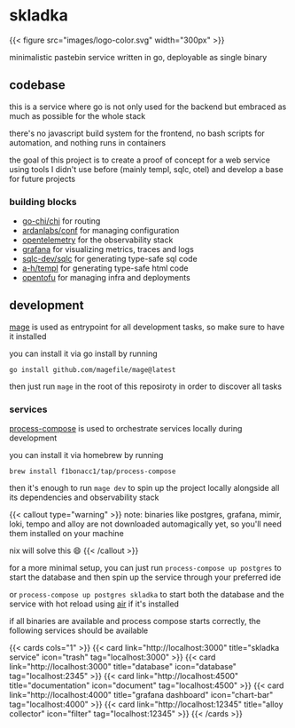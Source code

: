 # skladka

{{< figure src="images/logo-color.svg" width="300px" >}}

minimalistic pastebin service written in go, deployable as single binary

## codebase

this is a service where go is not only used for the backend but embraced as much as possible for the whole stack

there's no javascript build system for the frontend, no bash scripts for automation, and nothing runs in containers

the goal of this project is to create a proof of concept for a web service using tools I didn't use before (mainly templ, sqlc, otel) and develop a base for future projects

### building blocks

- [go-chi/chi](https://github.com/go-chi/chi) for routing
- [ardanlabs/conf](https://github.com/ardanlabs/conf) for managing configuration
- [opentelemetry](https://github.com/open-telemetry/opentelemetry-go) for the observability stack
- [grafana](https://github.com/grafana) for visualizing metrics, traces and logs
- [sqlc-dev/sqlc](https://github.com/sqlc-dev/sqlc) for generating type-safe sql code
- [a-h/templ](https://github.com/a-h/templ) for generating type-safe html code
- [opentofu](https://github.com/opentofu) for managing infra and deployments

## development

[mage](https://github.com/magefile/mage) is used as entrypoint for all development tasks, so make sure to have it installed

you can install it via go install by running
```shell
go install github.com/magefile/mage@latest
```
then just run `mage` in the root of this reposiroty in order to discover all tasks

### services

[process-compose](https://github.com/F1bonacc1/process-compose) is used to orchestrate services locally during development

you can install it via homebrew by running
```shell
brew install f1bonacc1/tap/process-compose
```

then it's enough to run `mage dev` to spin up the project locally alongside all its dependencies and observability stack

{{< callout type="warning" >}}
note: binaries like postgres, grafana, mimir, loki, tempo and alloy are not downloaded automagically yet, so you'll need them installed on your machine

nix will solve this 😄
{{< /callout >}}

for a more minimal setup, you can just run `process-compose up postgres` to start the database and then spin up the service through your preferred ide

or `process-compose up postgres skladka` to start both the database and the service with hot reload using [air](https://github.com/air-verse/air) if it's installed

if all binaries are available and process compose starts correctly, the following services should be available

{{< cards cols="1" >}}
  {{< card link="http://localhost:3000" title="skladka service" icon="trash" tag="localhost:3000" >}}
  {{< card link="http://localhost:3000" title="database" icon="database" tag="localhost:2345" >}}
  {{< card link="http://localhost:4500" title="documentation" icon="document" tag="localhost:4500" >}}
  {{< card link="http://localhost:4000" title="grafana dashboard" icon="chart-bar" tag="localhost:4000" >}}
  {{< card link="http://localhost:12345" title="alloy collector" icon="filter" tag="localhost:12345" >}}
{{< /cards >}}

